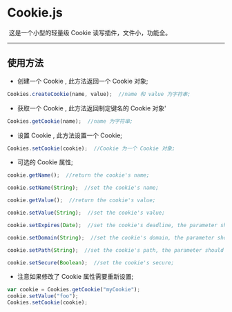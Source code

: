 # Cookie.js
  这是一个小型的轻量级 Cookie 读写插件，文件小，功能全。
****
## 使用方法
* 创建一个 Cookie , 此方法返回一个 Cookie 对象;
```javascript
Cookies.createCookie(name, value);  //name 和 value 为字符串;
```
* 获取一个 Cookie , 此方法返回制定键名的 Cookie 对象'
```javascript
Cookies.getCookie(name);  //name 为字符串;
```
* 设置 Cookie , 此方法设置一个 Cookie;
```javascript
Cookies.setCookie(cookie);  //Cookie 为一个 Cookie 对象;
```
* 可选的 Cookie 属性;
```javascript
cookie.getName();  //return the cookie's name;

cookie.setName(String);  //set the cookie's name;

cookie.getValue();  //return the cookie's value;

cookie.setValue(String);  //set the cookie's value;

cookie.setExpires(Date);  //set the cookie's deadline, the parameter should be a object of date type;

cookie.setDomain(String);  //set the cookie's domain, the parameter should be a string;

cookie.setPath(String);  //set the cookie's path, the parameter should be a string;

cookie.setSecure(Boolean);  //set the cookie's secure;
```
* 注意如果修改了 Cookie 属性需要重新设置;
```javascript
var cookie = Cookies.getCookie("myCookie");
cookie.setValue("foo");
Cookies.setCookie(cookie);
```

